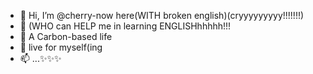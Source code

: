 - 👋 Hi, I’m @cherry-now here(WITH broken english)(cryyyyyyyyy!!!!!!!)
- 👀  (WHO can HELP me in learning ENGLISHhhhhh!!!
- 🌱 A Carbon-based life 
- 💞️ live for myself(ing
- 📫 ...✨✨✨

<!---
cherry-now/cherry-now is a ✨ special ✨ repository because its `README.md` (this file) appears on your GitHub profile.
You can click the Preview link to take a look at your changes.
--->
